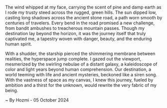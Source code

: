 
The wind whipped at my face, carrying the scent of pine and damp earth as I rode my trusty steed across the rugged, green hills. The sun dipped low, casting long shadows across the ancient stone road, a path worn smooth by centuries of travelers. Every bend in the road promised a new challenge, from bandit ambushes to treacherous mountain passes. Though my destination lay beyond the horizon, it was the journey itself that truly captivated me, a tapestry woven with danger, beauty, and the enduring human spirit.

With a shudder, the starship pierced the shimmering membrane between realities, the hyperspace jump complete. I gazed out the viewport, mesmerized by the swirling nebulae of a distant galaxy, a kaleidoscope of color and light years beyond human comprehension. Our destination, a world teeming with life and ancient mysteries, beckoned like a siren song. With the vastness of space as my canvas, I knew this journey, fueled by ambition and a thirst for the unknown, would rewrite the very fabric of my being. 

~ By Hozmi - 05 October 2024
